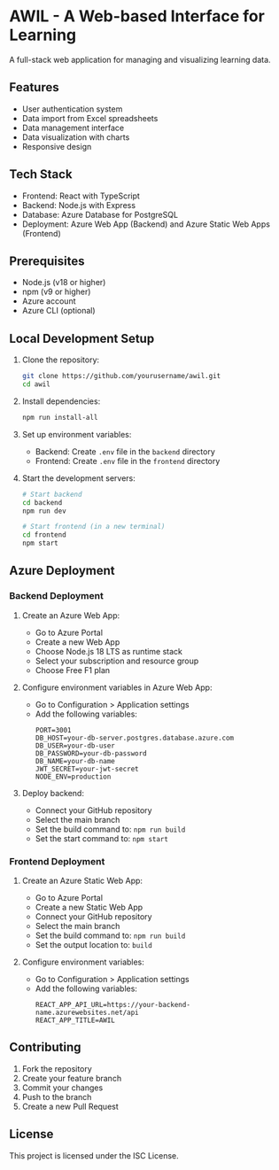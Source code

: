 # AWIL - A Web-based Interface for Learning

A full-stack web application for managing and visualizing learning data.

## Features

- User authentication system
- Data import from Excel spreadsheets
- Data management interface
- Data visualization with charts
- Responsive design

## Tech Stack

- Frontend: React with TypeScript
- Backend: Node.js with Express
- Database: Azure Database for PostgreSQL
- Deployment: Azure Web App (Backend) and Azure Static Web Apps (Frontend)

## Prerequisites

- Node.js (v18 or higher)
- npm (v9 or higher)
- Azure account
- Azure CLI (optional)

## Local Development Setup

1. Clone the repository:
   ```bash
   git clone https://github.com/yourusername/awil.git
   cd awil
   ```

2. Install dependencies:
   ```bash
   npm run install-all
   ```

3. Set up environment variables:
   - Backend: Create `.env` file in the `backend` directory
   - Frontend: Create `.env` file in the `frontend` directory

4. Start the development servers:
   ```bash
   # Start backend
   cd backend
   npm run dev

   # Start frontend (in a new terminal)
   cd frontend
   npm start
   ```

## Azure Deployment

### Backend Deployment

1. Create an Azure Web App:
   - Go to Azure Portal
   - Create a new Web App
   - Choose Node.js 18 LTS as runtime stack
   - Select your subscription and resource group
   - Choose Free F1 plan

2. Configure environment variables in Azure Web App:
   - Go to Configuration > Application settings
   - Add the following variables:
     ```
     PORT=3001
     DB_HOST=your-db-server.postgres.database.azure.com
     DB_USER=your-db-user
     DB_PASSWORD=your-db-password
     DB_NAME=your-db-name
     JWT_SECRET=your-jwt-secret
     NODE_ENV=production
     ```

3. Deploy backend:
   - Connect your GitHub repository
   - Select the main branch
   - Set the build command to: `npm run build`
   - Set the start command to: `npm start`

### Frontend Deployment

1. Create an Azure Static Web App:
   - Go to Azure Portal
   - Create a new Static Web App
   - Connect your GitHub repository
   - Select the main branch
   - Set the build command to: `npm run build`
   - Set the output location to: `build`

2. Configure environment variables:
   - Go to Configuration > Application settings
   - Add the following variables:
     ```
     REACT_APP_API_URL=https://your-backend-name.azurewebsites.net/api
     REACT_APP_TITLE=AWIL
     ```

## Contributing

1. Fork the repository
2. Create your feature branch
3. Commit your changes
4. Push to the branch
5. Create a new Pull Request

## License

This project is licensed under the ISC License.
